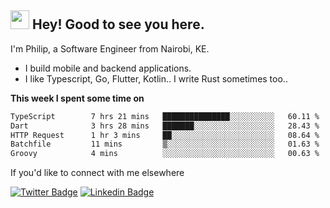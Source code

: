 <h2><img src="https://slackmojis.com/emojis/3643-cool-doge/download" width="30"/> Hey! Good to see you here.</h2>

<p>I'm Philip, a Software Engineer from Nairobi, KE. 

- I build mobile and backend applications.
- I like Typescript, Go, Flutter, Kotlin.. I write Rust sometimes too..</p>

**This week I spent some time on**
<!--START_SECTION:waka-->

```txt
TypeScript        7 hrs 21 mins   ███████████████░░░░░░░░░░   60.11 %
Dart              3 hrs 28 mins   ███████░░░░░░░░░░░░░░░░░░   28.43 %
HTTP Request      1 hr 3 mins     ██░░░░░░░░░░░░░░░░░░░░░░░   08.64 %
Batchfile         11 mins         ▒░░░░░░░░░░░░░░░░░░░░░░░░   01.63 %
Groovy            4 mins          ░░░░░░░░░░░░░░░░░░░░░░░░░   00.63 %
```

<!--END_SECTION:waka-->

If you'd like to connect with me elsewhere

[![Twitter Badge](https://img.shields.io/badge/-Twitter-1ca0f1?style=flat-square&labelColor=1ca0f1&logo=twitter&logoColor=white&link=https://twitter.com/_diogorodrigues)](https://twitter.com/kimathiphil)  [![Linkedin Badge](https://img.shields.io/badge/-LinkedIn-blue?style=flat-square&logo=Linkedin&logoColor=white&link=https://www.linkedin.com/in/philip-kimathi-2604a9114/)](https://www.linkedin.com/in/philip-kimathi-2604a9114/)
